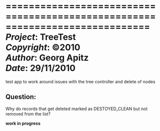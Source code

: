 =============================================================================
*Project*:   TreeTest    
*Copyright*: ©2010    
*Author*: Georg Apitz   
*Date*: 29/11/2010   
=============================================================================

test app to work around issues with the tree controller and delete of nodes

## Question:
Why do records that get deleted marked as DESTOYED_CLEAN but not removed from the list?

**work in progress**

